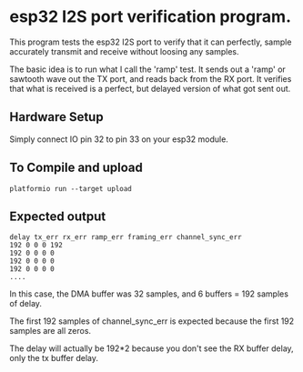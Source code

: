 # esp32 I2S port verification program.

This program tests the esp32 I2S port to verify that it can perfectly,
sample accurately transmit and receive without loosing any samples.

The basic idea is to run what I call the 'ramp' test.  It sends out a
'ramp' or sawtooth wave out the TX port, and reads back from the RX
port.  It verifies that what is received is a perfect, but delayed
version of what got sent out.

## Hardware Setup
Simply connect IO pin 32 to pin 33 on your esp32 module.

## To Compile and upload
```platformio run --target upload```

## Expected output
```
delay tx_err rx_err ramp_err framing_err channel_sync_err
192 0 0 0 192
192 0 0 0 0
192 0 0 0 0
192 0 0 0 0
....
```

In this case, the DMA buffer was 32 samples, and 6 buffers = 192
samples of delay.

The first 192 samples of channel_sync_err is expected because the
first 192 samples are all zeros.

The delay will actually be 192*2 because you don't see the RX buffer
delay, only the tx buffer delay.

